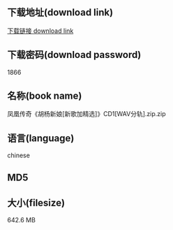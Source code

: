 ## 下载地址(download link)
[下载链接 download link](https://voluble-croquembouche-d321dc.netlify.app/?s=%E5%87%A4%E5%87%B0%E4%BC%A0%E5%A5%87%E3%80%8A%E8%83%A1%E6%9D%A8%E6%96%B0%E5%A8%98%5B%E6%96%B0%E6%AD%8C%E5%8A%A0%E7%B2%BE%E9%80%89%5D%E3%80%8BCD1%5BWAV%E5%88%86%E8%BD%A8%5D.zip)

## 下载密码(download password)
1866

## 名称(book name)
凤凰传奇《胡杨新娘[新歌加精选]》CD1[WAV分轨].zip.zip

## 语言(language)
chinese

## MD5


## 大小(filesize)
642.6 MB
